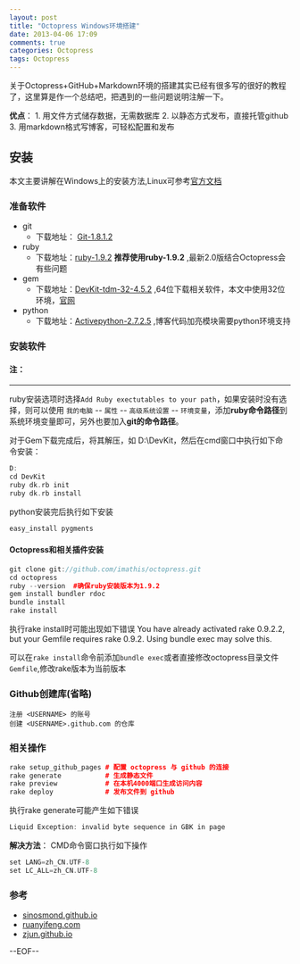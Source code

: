 ```yaml
---
layout: post
title: "Octopress Windows环境搭建"
date: 2013-04-06 17:09
comments: true
categories: Octopress
tags: Octopress
---
```


关于Octopress+GitHub+Markdown环境的搭建其实已经有很多写的很好的教程了，这里算是作一个总结吧，把遇到的一些问题说明注解一下。

**优点**：
	1. 用文件方式储存数据，无需数据库
	2. 以静态方式发布，直接托管github
	3. 用markdown格式写博客，可轻松配置和发布


## 安装
本文主要讲解在Windows上的安装方法,Linux可参考[官方文档](http://octopress.org/docs/)
### 准备软件
* git 		
	* 下载地址： [Git-1.8.1.2](https://code.google.com/p/msysgit/downloads/detail?name=Git-1.8.1.2-preview20130201.exe&can=2&q=) 	
* ruby		
	* 下载地址：[ruby-1.9.2](http://rubyforge.org/frs/download.php/75127/rubyinstaller-1.9.2-p290.exe) **推荐使用ruby-1.9.2** ,最新2.0版结合Octopress会有些问题
* gem
	* 下载地址：[DevKit-tdm-32-4.5.2](https://github.com/downloads/oneclick/rubyinstaller/DevKit-tdm-32-4.5.2-20111229-1559-sfx.exe) ,64位下载相关软件，本文中使用32位环境，[官网](http://rubyinstaller.org/downloads/)
* python
	* 下载地址：[Activepython-2.7.2.5](http://www.activestate.com/activepython/downloads/thank-you?dl=http://downloads.activestate.com/ActivePython/releases/2.7.2.5/ActivePython-2.7.2.5-win32-x86.msi) ,博客代码加亮模块需要python环境支持


### 安装软件
#### 注：
----------------------------------------------
ruby安装选项时选择`Add Ruby exectutables to your path`，如果安装时没有选择，则可以使用 `我的电脑` -- `属性` -- `高级系统设置` -- `环境变量`，添加**ruby命令路径**到系统环境变量即可，另外也要加入**git的命令路径**。

对于Gem下载完成后，将其解压，如 D:\DevKit，然后在cmd窗口中执行如下命令安装：
``` cpp
D:
cd DevKit
ruby dk.rb init
ruby dk.rb install
```

python安装完后执行如下安装
``` cpp
easy_install pygments
```

#### Octopress和相关插件安装
``` cpp
git clone git://github.com/imathis/octopress.git 
cd octopress    
ruby --version  #确保ruby安装版本为1.9.2
gem install bundler rdoc
bundle install
rake install
```

执行rake install时可能出现如下错误
	You have already activated rake 0.9.2.2, 
	but your Gemfile requires rake 0.9.2. 
	Using bundle exec may solve this.

可以在`rake install`命令前添加`bundle exec`或者直接修改octopress目录文件`Gemfile`,修改rake版本为当前版本

### Github创建库(省略)
    注册 <USERNAME> 的账号
    创建 <USERNAME>.github.com 的仓库

### 相关操作
``` cpp
rake setup_github_pages # 配置 octopress 与 github 的连接
rake generate 			# 生成静态文件
rake preview 			# 在本机4000端口生成访问内容
rake deploy 			# 发布文件到 github
```

执行rake generate可能产生如下错误
``` cpp
Liquid Exception: invalid byte sequence in GBK in page
```

**解决方法**： CMD命令窗口执行如下操作
``` cpp
set LANG=zh_CN.UTF-8 
set LC_ALL=zh_CN.UTF-8
```

### 参考
* [sinosmond.github.io](http://sinosmond.github.io/blog/2012/03/12/install-and-deploy-octopress-to-github-on-windows7-from-scratch/)
* [ruanyifeng.com](http://www.ruanyifeng.com/blog/2012/08/blogging_with_jekyll.html)
* [zjun.github.io](http://zjun.github.io/2012/09/23/blog-in-octopress-on-github/)

--EOF--
